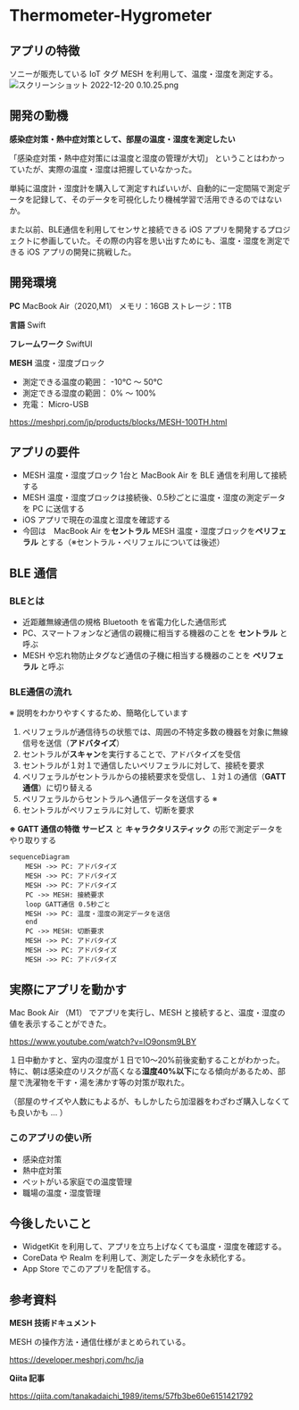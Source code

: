 # Thermometer-Hygrometer
## アプリの特徴
ソニーが販売している IoT タグ MESH を利用して、温度・湿度を測定する。
![スクリーンショット 2022-12-20 0.10.25.png](https://qiita-image-store.s3.ap-northeast-1.amazonaws.com/0/199441/7b987b7e-4913-532d-33e6-719ceedab15f.png)

## 開発の動機
**感染症対策・熱中症対策として、部屋の温度・湿度を測定したい**

「感染症対策・熱中症対策には温度と湿度の管理が大切」 ということはわかっていたが、実際の温度・湿度は把握していなかった。

単純に温度計・湿度計を購入して測定すればいいが、自動的に一定間隔で測定データを記録して、そのデータを可視化したり機械学習で活用できるのではないか。

また以前、BLE通信を利用してセンサと接続できる iOS アプリを開発するプロジェクトに参画していた。その際の内容を思い出すためにも、温度・湿度を測定できる iOS アプリの開発に挑戦した。

## 開発環境
**PC**
MacBook Air（2020,M1） メモリ：16GB ストレージ：1TB

**言語**
Swift

**フレームワーク**
SwiftUI

**MESH**
温度・湿度ブロック

- 測定できる温度の範囲： -10℃ 〜 50℃
- 測定できる湿度の範囲： 0% 〜 100%
- 充電： Micro-USB

https://meshprj.com/jp/products/blocks/MESH-100TH.html


## アプリの要件
- MESH 温度・湿度ブロック 1台と MacBook Air を BLE 通信を利用して接続する
- MESH 温度・湿度ブロックは接続後、0.5秒ごとに温度・湿度の測定データを PC に送信する
- iOS アプリで現在の温度と湿度を確認する
- 今回は　MacBook Air を**セントラル** MESH 温度・湿度ブロックを**ペリフェラル** とする（※セントラル・ペリフェルについては後述）

## BLE 通信
### BLEとは
- 近距離無線通信の規格 Bluetooth を省電力化した通信形式
- PC、スマートフォンなど通信の親機に相当する機器のことを **セントラル** と呼ぶ
- MESH や忘れ物防止タグなど通信の子機に相当する機器のことを **ペリフェラル** と呼ぶ

### BLE通信の流れ
※ 説明をわかりやすくするため、簡略化しています

1. ペリフェラルが通信待ちの状態では、周囲の不特定多数の機器を対象に無線信号を送信（**アドバタイズ**）
1. セントラルが**スキャン**を実行することで、アドバタイズを受信
1. セントラルが１対１で通信したいペリフェラルに対して、接続を要求
1. ペリフェラルがセントラルからの接続要求を受信し、１対１の通信（**GATT通信**）に切り替える
1. ペリフェラルからセントラルへ通信データを送信する ※
1. セントラルがペリフェラルに対して、切断を要求

**※ GATT 通信の特徴**
**サービス** と **キャラクタリスティック** の形で測定データをやり取りする

```mermaid
sequenceDiagram
    MESH ->> PC: アドバタイズ
    MESH ->> PC: アドバタイズ
    MESH ->> PC: アドバタイズ
    PC ->> MESH: 接続要求
    loop GATT通信 0.5秒ごと
    MESH ->> PC: 温度・湿度の測定データを送信 
    end
    PC ->> MESH: 切断要求
    MESH ->> PC: アドバタイズ
    MESH ->> PC: アドバタイズ
    MESH ->> PC: アドバタイズ
```

## 実際にアプリを動かす
Mac Book Air （M1） でアプリを実行し、MESH と接続すると、温度・湿度の値を表示することができた。

https://www.youtube.com/watch?v=IO9onsm9LBY

１日中動かすと、室内の湿度が１日で10〜20%前後変動することがわかった。特に、朝は感染症のリスクが高くなる**湿度40%以下**になる傾向があるため、部屋で洗濯物を干す・湯を沸かす等の対策が取れた。

（部屋のサイズや人数にもよるが、もしかしたら加湿器をわざわざ購入しなくても良いかも ... ）


### このアプリの使い所
- 感染症対策
- 熱中症対策
- ペットがいる家庭での温度管理
- 職場の温度・湿度管理

## 今後したいこと
- WidgetKit を利用して、アプリを立ち上げなくても温度・湿度を確認する。
- CoreData や Realm を利用して、測定したデータを永続化する。
- App Store でこのアプリを配信する。

## 参考資料

**MESH 技術ドキュメント**

MESH の操作方法・通信仕様がまとめられている。

https://developer.meshprj.com/hc/ja


**Qiita 記事**

https://qiita.com/tanakadaichi_1989/items/57fb3be60e6151421792
